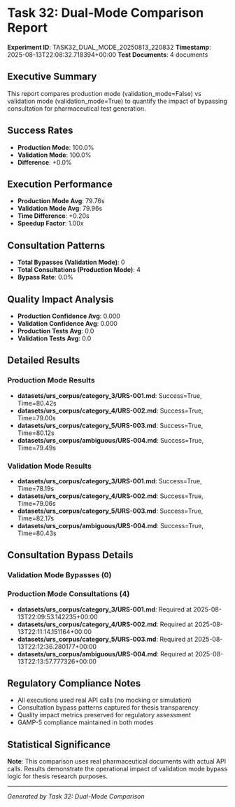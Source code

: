 
# Task 32: Dual-Mode Comparison Report

**Experiment ID**: TASK32_DUAL_MODE_20250813_220832
**Timestamp**: 2025-08-13T22:08:32.718394+00:00
**Test Documents**: 4 documents

## Executive Summary

This report compares production mode (validation_mode=False) vs validation mode (validation_mode=True) 
to quantify the impact of bypassing consultation for pharmaceutical test generation.

## Success Rates
- **Production Mode**: 100.0%
- **Validation Mode**: 100.0% 
- **Difference**: +0.0%

## Execution Performance
- **Production Mode Avg**: 79.76s
- **Validation Mode Avg**: 79.96s
- **Time Difference**: +0.20s
- **Speedup Factor**: 1.00x

## Consultation Patterns
- **Total Bypasses (Validation Mode)**: 0
- **Total Consultations (Production Mode)**: 4
- **Bypass Rate**: 0.0%

## Quality Impact Analysis
- **Production Confidence Avg**: 0.000
- **Validation Confidence Avg**: 0.000
- **Production Tests Avg**: 0.0
- **Validation Tests Avg**: 0.0

## Detailed Results

### Production Mode Results
- **datasets/urs_corpus/category_3/URS-001.md**: Success=True, Time=80.42s
- **datasets/urs_corpus/category_4/URS-002.md**: Success=True, Time=79.00s
- **datasets/urs_corpus/category_5/URS-003.md**: Success=True, Time=80.12s
- **datasets/urs_corpus/ambiguous/URS-004.md**: Success=True, Time=79.49s

### Validation Mode Results
- **datasets/urs_corpus/category_3/URS-001.md**: Success=True, Time=78.19s
- **datasets/urs_corpus/category_4/URS-002.md**: Success=True, Time=79.06s
- **datasets/urs_corpus/category_5/URS-003.md**: Success=True, Time=82.17s
- **datasets/urs_corpus/ambiguous/URS-004.md**: Success=True, Time=80.43s

## Consultation Bypass Details

### Validation Mode Bypasses (0)

### Production Mode Consultations (4)
- **datasets/urs_corpus/category_3/URS-001.md**: Required at 2025-08-13T22:09:53.142235+00:00
- **datasets/urs_corpus/category_4/URS-002.md**: Required at 2025-08-13T22:11:14.151164+00:00
- **datasets/urs_corpus/category_5/URS-003.md**: Required at 2025-08-13T22:12:36.280177+00:00
- **datasets/urs_corpus/ambiguous/URS-004.md**: Required at 2025-08-13T22:13:57.777326+00:00

## Regulatory Compliance Notes

- All executions used real API calls (no mocking or simulation)
- Consultation bypass patterns captured for thesis transparency
- Quality impact metrics preserved for regulatory assessment
- GAMP-5 compliance maintained in both modes

## Statistical Significance

**Note**: This comparison uses real pharmaceutical documents with actual API calls.
Results demonstrate the operational impact of validation mode bypass logic
for thesis research purposes.

---
*Generated by Task 32: Dual-Mode Comparison*
